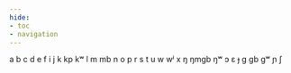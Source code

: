 ```yaml
---
hide:
- toc
- navigation
---
```

a
b
c
d
e
f
i
j
k
kp
kʷ
l
m
mb
n
o
p
r
s
t
u
w
wʲ
x
ŋ
ŋmɡb
ŋʷ
ɔ
ɛ
ɟ
ɡ
ɡb
ɡʷ
ɲ
ʃ
